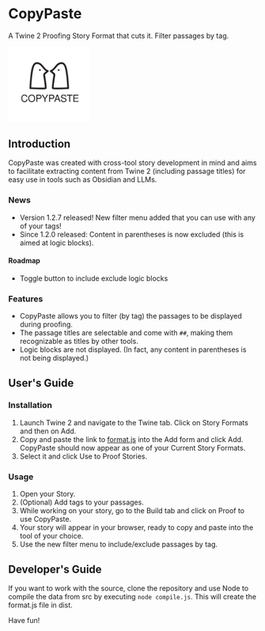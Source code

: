 # CopyPaste
A Twine 2 Proofing Story Format that cuts it. Filter passages by tag.

<img src="dist/icon.svg" width="33%" height="33%">

## Introduction
CopyPaste was created with cross-tool story development in mind and aims to facilitate extracting content from Twine 2 (including passage titles) for easy use in tools such as Obsidian and LLMs.

### News
- Version 1.2.7 released! New filter menu added that you can use with any of your tags!
- Since 1.2.0 released: Content in parentheses is now excluded (this is aimed at logic blocks).
#### Roadmap
- Toggle button to include exclude logic blocks

### Features
- CopyPaste allows you to filter (by tag) the passages to be displayed during proofing.
- The passage titles are selectable and come with ```##```, making them recognizable as titles by other tools.
- Logic blocks are not displayed. (In fact, any content in parentheses is not being displayed.)

## User's Guide

### Installation
1. Launch Twine 2 and navigate to the Twine tab. Click on Story Formats and then on Add.
2. Copy and paste the link to [format.js](https://cocoknight.com/CopyPaste/dist/format.js) into the Add form and click Add. CopyPaste should now appear as one of your Current Story Formats.
3. Select it and click Use to Proof Stories.

### Usage
1. Open your Story.
2. (Optional) Add tags to your passages.
3. While working on your story, go to the Build tab and click on Proof to use CopyPaste.
4. Your story will appear in your browser, ready to copy and paste into the tool of your choice.
5. Use the new filter menu to include/exclude passages by tag.

## Developer's Guide
If you want to work with the source, clone the repository and use Node to compile the data from src by executing ```node compile.js```. This will create the format.js file in dist.

Have fun!
